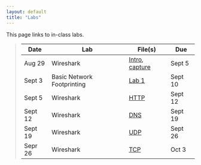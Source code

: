 ```yaml
---
layout: default
title: "Labs"
---
```


This page links to in-class labs.

>  Date   | Lab | File(s) | Due | 
> ------- | --- | ------- | ----|
> Aug 29  | Wireshark | [Intro](Wireshark_Intro_v7.0.pdf), [capture](wireshark-intro.pcapng) |  Sept 5 |
> Sept 3  | Basic Network Footprinting | [Lab 1](lab01.html) | Sept 10 |
> Sept 5  | Wireshark | [HTTP](Wireshark_HTTP_v7.0.pdf) | Sept 12 |
> Sept 12 | Wireshark | [DNS](Wireshark_DNS_v7.0.pdf) | Sept 19 |
> Sept 19 | Wireshark | [UDP](Wireshark_UDP_v7.0.pdf) | Sept 26 |
> Sepr 26 | Wireshark | [TCP](Wireshark_TCP_v7.0.pdf) | Oct 3 |
